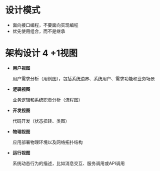 # 设计模式

- 面向接口编程，不要面向实现编程
- 优先使用组合，而不是继承



# 架构设计 4 +1视图

- **用户视图**

  用户需求分析（用例图），包括系统边界、系统用户、需求功能和业务场景

- **逻辑视图**

  业务逻辑和系统职责分析（流程图）

- **开发视图**

  代码开发（状态扭转、类图）

- **物理视图**

  应用部署物理环境以及网络拓扑结构

- **运行视图**

  系统动态行为的描述，比如消息交互、服务调用或API调用

